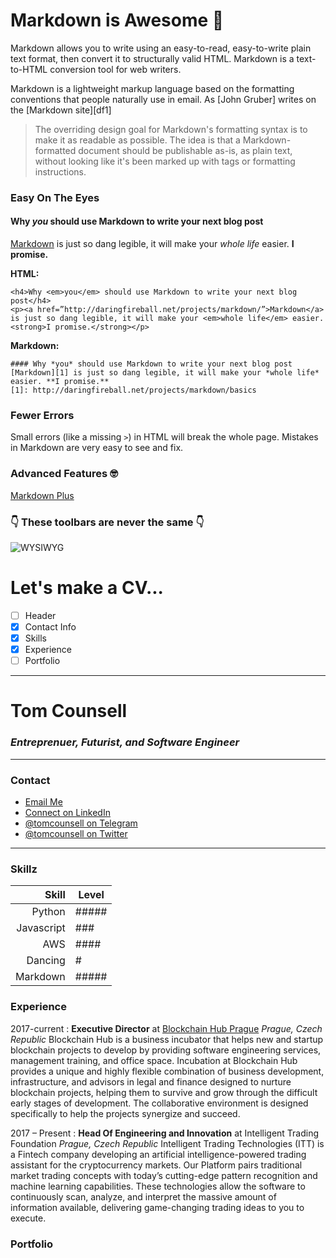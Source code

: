 # Markdown is Awesome 🚀

Markdown allows you to write using an easy-to-read, easy-to-write plain text format, then convert it to structurally valid HTML. Markdown is a text-to-HTML conversion tool for web writers.

Markdown is a lightweight markup language based on the formatting conventions that people naturally use in email.  As [John Gruber] writes on the [Markdown site][df1]

> The overriding design goal for Markdown's
> formatting syntax is to make it as readable
> as possible. The idea is that a
> Markdown-formatted document should be
> publishable as-is, as plain text, without
> looking like it's been marked up with tags
> or formatting instructions.


### Easy On The Eyes

#### Why *you* should use Markdown to write your next blog post

[Markdown][1] is just so dang legible, it will make your *whole life* easier. **I promise.**

[1]: http://daringfireball.net/projects/markdown/basics

**HTML:**
```
<h4>Why <em>you</em> should use Markdown to write your next blog post</h4>
<p><a href=”http://daringfireball.net/projects/markdown/”>Markdown</a> is just so dang legible, it will make your <em>whole life</em> easier. <strong>I promise.</strong></p>
```


**Markdown:**
```
#### Why *you* should use Markdown to write your next blog post
[Markdown][1] is just so dang legible, it will make your *whole life* easier. **I promise.**
[1]: http://daringfireball.net/projects/markdown/basics
```


### Fewer Errors
Small errors (like a missing `>`) in HTML will break the whole page. Mistakes in Markdown are very easy to see and fix.


### Advanced Features 🤓

[Markdown Plus](https://mdp.tylingsoft.com/)


### 👇 These toolbars are never the same 👇

![WYSIWYG](https://i.stack.imgur.com/UyXjw.png)


# Let's make a CV...

- [ ] Header
- [x] Contact Info
- [x] Skills
- [x] Experience
- [ ] Portfolio

---
# Tom Counsell
### *Entreprenuer, Futurist, and Software Engineer*

---

### **Contact**

- [Email Me](mailto:contact@tomcounsell.com)
- [Connect on LinkedIn](linkedin.com/in/tomcounsell)
- [@tomcounsell on Telegram](t.me/tomcounsell)
- [@tomcounsell on Twitter](twitter.com/tomcounsell)

---

### **Skillz**

| Skill | Level |
| ------: | ------ |
| Python | ##### |
| Javascript | ### |
| AWS | #### |
| Dancing | # |
| Markdown | ##### |

### **Experience**

2017-current
:   **Executive Director** at [Blockchain Hub Prague](blockchainhubprague.com)
*Prague, Czech Republic*
Blockchain Hub is a business incubator that helps new and startup blockchain projects to develop by providing software engineering services, management training, and office space. Incubation at Blockchain Hub provides a unique and highly flexible combination of business development, infrastructure, and advisors in legal and finance designed to nurture blockchain projects, helping them to survive and grow through the difficult early stages of development. The collaborative environment is designed specifically to help the projects synergize and succeed.
&nbsp; 

2017 – Present
:   **Head Of Engineering and Innovation** at Intelligent Trading Foundation
*Prague, Czech Republic*
Intelligent Trading Technologies (ITT) is a Fintech company developing an artificial intelligence-powered trading assistant for the cryptocurrency markets. Our Platform pairs traditional market trading concepts with today’s cutting-edge pattern recognition and machine learning capabilities. These technologies allow the software to continuously scan, analyze, and interpret the massive amount of information available, delivering game-changing trading ideas to you to execute.


### **Portfolio**




[//]: # (hidden comments)

[comment]: # (hidden comments)
